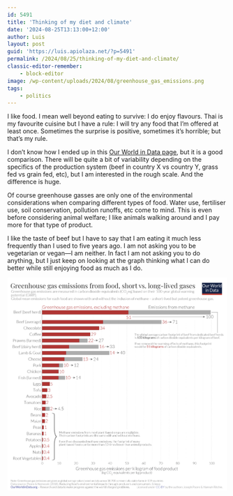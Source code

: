 ```yaml
---
id: 5491
title: 'Thinking of my diet and climate'
date: '2024-08-25T13:13:00+12:00'
author: Luis
layout: post
guid: 'https://luis.apiolaza.net/?p=5491'
permalink: /2024/08/25/thinking-of-my-diet-and-climate/
classic-editor-remember:
    - block-editor
image: /wp-content/uploads/2024/08/greenhouse_gas_emissions.png
tags:
    - politics
---
```


I like food. I mean well beyond eating to survive: I do enjoy flavours. Thai is my favourite cuisine but I have a rule: I will try any food that I’m offered at least once. Sometimes the surprise is positive, sometimes it’s horrible; but that’s my rule.

I don’t know how I ended up in this [Our World in Data page](https://ourworldindata.org/carbon-footprint-food-methane), but it is a good comparison. There will be quite a bit of variability depending on the specifics of the production system (beef in country X vs country Y, grass fed vs grain fed, etc), but I am interested in the rough scale. And the difference is huge.

Of course greenhouse gasses are only one of the environmental considerations when comparing different types of food. Water use, fertiliser use, soil conservation, pollution runoffs, etc come to mind. This is even before considering animal welfare; I like animals walking around and I pay more for that type of product.

I like the taste of beef but I have to say that I am eating it much less frequently than I used to five years ago. I am not asking you to be vegetarian or vegan—I am neither. In fact I am not asking you to do anything, but I just keep on looking at the graph thinking what I can do better while still enjoying food as much as I do.

![Screenshot of GHG emissions from food plot.](/assets/images/greenhouse_gas_emissions.png)
